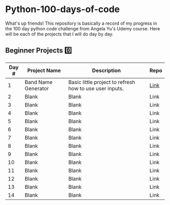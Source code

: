 # Python-100-days-of-code
What's up friends! This repository is basically a record of my progress in the 100 day python code challenge from Angela Yu's Udemy course. Here will be each of the projects that I will do day by day.

## **Beginner Projects 0️⃣**

| Day #         | Project Name         | Description   | Repo          |
| ------------- | -------------        | ------------- | ------------- |
| 1             | Band Name Generator  | Basic little project to refresh how to use user inputs.  | [Link](https://github.com/emmoscript/Python-100-days-of-code/blob/61f8e6947373690198a44deb77e1fbcb637e6a58/Beginner/Day%201/main.py)  |
| 2             | Blank         | Blank  | Link  |
| 3             | Blank         | Blank  | Link  |
| 4             | Blank         | Blank  | Link  |
| 5             | Blank         | Blank  | Link  |
| 6             | Blank         | Blank  | Link  |
| 7             | Blank         | Blank  | Link  |
| 8             | Blank         | Blank  | Link  |
| 9             | Blank         | Blank  | Link  |
| 10            | Blank         | Blank  | Link  |
| 11            | Blank         | Blank  | Link  |
| 12            | Blank         | Blank  | Link  |
| 13            | Blank         | Blank  | Link  |
| 14            | Blank         | Blank  | Link  |
